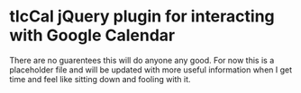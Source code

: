 # tlcCal jQuery plugin for interacting with Google Calendar

There are no guarentees this will do anyone any good. For now this is a placeholder file and will be updated with more useful information when I get time and feel like sitting down and fooling with it.